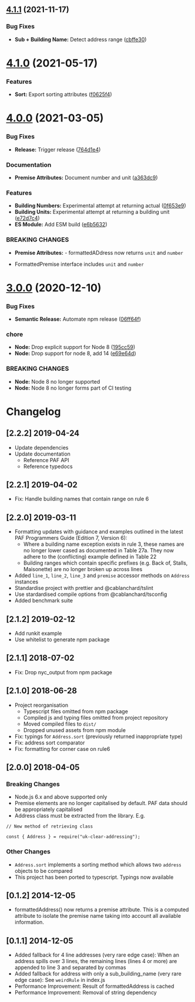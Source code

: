 ## [4.1.1](https://github.com/ideal-postcodes/uk-clear-addressing/compare/4.1.0...4.1.1) (2021-11-17)


### Bug Fixes

* **Sub + Building Name:** Detect address range ([cbffe30](https://github.com/ideal-postcodes/uk-clear-addressing/commit/cbffe306d3d9fff28fac958acebaaa480acc85f4))

# [4.1.0](https://github.com/ideal-postcodes/uk-clear-addressing/compare/4.0.0...4.1.0) (2021-05-17)


### Features

* **Sort:** Export sorting attributes ([f0625f4](https://github.com/ideal-postcodes/uk-clear-addressing/commit/f0625f415b24175b5f207dc985c740ff167daa9d))

# [4.0.0](https://github.com/ideal-postcodes/uk-clear-addressing/compare/3.0.0...4.0.0) (2021-03-05)


### Bug Fixes

* **Release:** Trigger release ([764d1e4](https://github.com/ideal-postcodes/uk-clear-addressing/commit/764d1e4c33c505ac2445e89ba8ba78939cdc72b1))


### Documentation

* **Premise Attributes:** Document number and unit ([a363dc9](https://github.com/ideal-postcodes/uk-clear-addressing/commit/a363dc9f062849b254536066917f568f3b1f39d5))


### Features

* **Building Numbers:** Experimental attempt at returning actual ([0f653e9](https://github.com/ideal-postcodes/uk-clear-addressing/commit/0f653e99af741109b7915bb30071293e3252f411))
* **Building Units:** Experimental attempt at returning a building unit ([e72d7c4](https://github.com/ideal-postcodes/uk-clear-addressing/commit/e72d7c4945abc85006708686dd724355061beb10))
* **ES Module:** Add ESM build ([e6b5632](https://github.com/ideal-postcodes/uk-clear-addressing/commit/e6b5632f11163bec68943fbe6f1beced2fdd6a07))


### BREAKING CHANGES

* **Premise Attributes:** - formattedADdress now returns `unit` and `number`
- FormattedPremise interface includes `unit` and `number`

# [3.0.0](https://github.com/ideal-postcodes/uk-clear-addressing/compare/2.2.2...3.0.0) (2020-12-10)


### Bug Fixes

* **Semantic Release:** Automate npm release ([06ff64f](https://github.com/ideal-postcodes/uk-clear-addressing/commit/06ff64f958166adbe2fb43c2a94c44c04204f301))


### chore

* **Node:** Drop explicit support for Node 8 ([195cc59](https://github.com/ideal-postcodes/uk-clear-addressing/commit/195cc59203c4001ac4b44d0e2232c80b9a7b9077))
* **Node:** Drop support for node 8, add 14 ([e69e64d](https://github.com/ideal-postcodes/uk-clear-addressing/commit/e69e64d130225c654ef0fcd5e4c47f219935db96))


### BREAKING CHANGES

* **Node:** Node 8 no longer supported
* **Node:** Node 8 no longer forms part of CI testing

# Changelog

## [2.2.2] 2019-04-24

- Update dependencies
- Update documentation
  - Reference PAF API
  - Reference typedocs

## [2.2.1] 2019-04-02

- Fix: Handle building names that contain range on rule 6

## [2.2.0] 2019-03-11

- Formatting updates with guidance and examples outlined in the latest PAF Programmers Guide (Edition 7, Version 6):
  - Where a building name exception exists in rule 3, these names are no longer lower cased as documented in Table 27a. They now adhere to the (conflicting) example defined in Table 22
  - Building ranges which contain specific prefixes (e.g. Back of, Stalls, Maisonette) are no longer broken up across lines
- Added `line_1`, `line_2`, `line_3` and `premise` accessor methods on `Address` instances
- Standardise project with prettier and @cablanchard/tslint
- Use stardardised compile options from @cablanchard/tsconfig
- Added benchmark suite

## [2.1.2] 2019-02-12

- Add runkit example
- Use whitelist to generate npm package

## [2.1.1] 2018-07-02

- Fix: Drop nyc_output from npm package

## [2.1.0] 2018-06-28

- Project reorganisation
	- Typescript files omitted from npm package
	- Compiled js and typing files omitted from project repository
	- Moved compiled files to `dist/`
	- Dropped unused assets from npm module
- Fix: typings for `Address.sort` (previously returned inappropriate type)
- Fix: address sort comparator
- Fix: formatting for corner case on rule6

## [2.0.0] 2018-04-05

### Breaking Changes

- Node.js 6.x and above supported only
- Premise elements are no longer capitalised by default. PAF data should be appropriately capitalised
- Address class must be extracted from the library. E.g.

```
// New method of retrieving class

const { Address } = require("uk-clear-addressing");

```

### Other Changes

- `Address.sort` implements a sorting method which allows two `address` objects to be compared
- This project has been ported to typescript. Typings now available

## [0.1.2] 2014-12-05
- formattedAddress() now returns a premise attribute. This is a computed attribute to isolate the premise name taking into account all available information.

## [0.1.1] 2014-12-05
- Added fallback for 4 line addresses (very rare edge case): When an address spills over 3 lines, the remaining lines (lines 4 or more) are appended to line 3 and separated by commas
- Added fallback for address with only a sub_building_name (very rare edge case): See `weirdRule` in index.js
- Performance Improvement: Result of formattedAddress is cached
- Performance Improvement: Removal of string dependency
